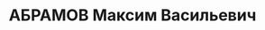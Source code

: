 ---
title: АБРАМОВ Максим Васильевич
description: 'Род. 05.01.1900 д.Ягодино Уваров.р-на МО, б.офицер, член ВКП(б) с 1919г.,
  до ареста нач.Артснабжения БВО, интендант 1-го ранга, прож.: г.Смоленск, Краснознаменная
  ул.. 26 - 12. Арест: 06.06.37г. УНКВД по Зап.обл.'
---